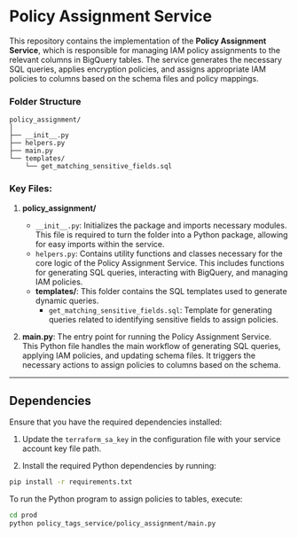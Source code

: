# Policy Assignment Service

This repository contains the implementation of the **Policy Assignment Service**, which is responsible for managing IAM policy assignments to the relevant columns in BigQuery tables. The service generates the necessary SQL queries, applies encryption policies, and assigns appropriate IAM policies to columns based on the schema files and policy mappings.

### Folder Structure
    policy_assignment/
    │
    ├── __init__.py                        
    ├── helpers.py                        
    ├── main.py                            
    └── templates/
        └── get_matching_sensitive_fields.sql    


### Key Files:

1. **policy_assignment/**
    - `__init__.py`: Initializes the package and imports necessary modules. This file is required to turn the folder into a Python package, allowing for easy imports within the service.
    - `helpers.py`: Contains utility functions and classes necessary for the core logic of the Policy Assignment Service. This includes functions for generating SQL queries, interacting with BigQuery, and managing IAM policies.
    - **templates/**: This folder contains the SQL templates used to generate dynamic queries.
        - `get_matching_sensitive_fields.sql`: Template for generating queries related to identifying sensitive fields to assign policies.

2. **main.py**: The entry point for running the Policy Assignment Service. This Python file handles the main workflow of generating SQL queries, applying IAM policies, and updating schema files. It triggers the necessary actions to assign policies to columns based on the schema.

---

## Dependencies

Ensure that you have the required dependencies installed:

1. Update the `terraform_sa_key` in the configuration file with your service account key file path.

2. Install the required Python dependencies by running:

```bash
pip install -r requirements.txt
```

To run the Python program to assign policies to tables, execute:

```bash
cd prod 
python policy_tags_service/policy_assignment/main.py
